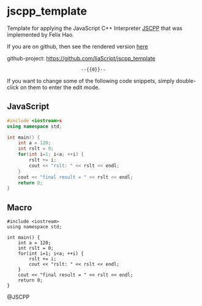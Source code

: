 <!--

author:   Andre Dietrich
email:    dietrich@ivs.cs.uni-magdeburg.de
version:  1.1.0
language: en_US
narrator: US English Female

script:   https://felixhao28.github.io/JSCPP/dist/JSCPP.es5.min.js

@JSCPP
<script>
  try {
    var output = "";
    JSCPP.run(`@input`, "", {stdio: {write: s => { output += s }}});
    output;
  } catch (msg) {
    var error = new LiaError(msg, 1);
    var log = msg.match(/(.*)\nline (\d+) \(column (\d+)\):.*\n.*\n(.*)/);
    var info = log[1] + " " + log[4];

    if (info.length > 80)
      info = info.substring(0,76) + "..."

    error.add_detail(0, info, "error", log[2]-1, log[3]);

    throw error;
  }
</script>
@end
-->

# jscpp_template

Template for applying the JavaScript C++ Interpreter
[JSCPP](https://felixhao28.github.io/JSCPP) that was implemented by Felix Hao.

If you are on github, then see the rendered version
[here](https://liascript.github.io/course/?https://raw.githubusercontent.com/liaScript/jscpp_template/master/README.md)

github-project: https://github.com/liaScript/jscpp_template


                               --{{0}}--
If you want to change some of the following code snippets, simply double-click
on them to enter the edit mode.

## JavaScript


```cpp
#include <iostream>s
using namespace std;

int main() {
    int a = 120;
    int rslt = 0;
    for(int i=1; i<a; ++i) {
        rslt += i;
        cout << "rslt: " << rslt << endl;
    }
    cout << "final result = " << rslt << endl;
    return 0;
}
```
<script>
  try {
    var output = "";
    JSCPP.run(`@input`, "", {stdio: {write: s => { output += s }}});
    output;
  } catch (error) {
    error;
  }
</script>

## Macro

```c_cpp
#include <iostream>
using namespace std;

int main() {
    int a = 120;
    int rslt = 0;
    for(int i=1; i<a; ++i) {
        rslt += i;
        cout << "rslt: " << rslt << endl;
    }
    cout << "final result = " << rslt << endl;
    return 0;
}
```
@JSCPP
